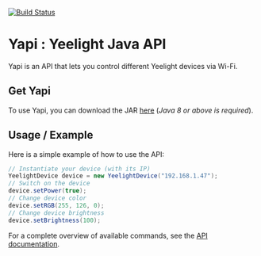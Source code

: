 [![Build Status](https://travis-ci.org/florian-mollin/yapi.svg?branch=master)](https://travis-ci.org/florian-mollin/yapi)

# Yapi : Yeelight Java API
Yapi is an API that lets you control different Yeelight devices via Wi-Fi.

## Get Yapi
To use Yapi, you can download the JAR [here](jar/) (*Java 8 or above is required*).


## Usage / Example
Here is a simple example of how to use the API:
```java
// Instantiate your device (with its IP)
YeelightDevice device = new YeelightDevice("192.168.1.47");
// Switch on the device
device.setPower(true);
// Change device color
device.setRGB(255, 126, 0);
// Change device brightness
device.setBrightness(100);
```
For a complete overview of available commands, see the [API documentation](https://github.com/florian-mollin/yapi/wiki).
